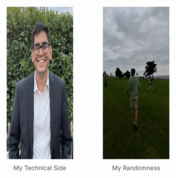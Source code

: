 <style>
        .container {
            display: flex;
            justify-content: center;
            align-items: center;
            margin-top: 20px;
        }
        .image-wrapper {
            margin: 10px;
            text-align: center;
        }
        .image-wrapper img {
            max-width: 75%;
            height: 400px;
            width: 350px;
        }
        .caption {
            margin-top: 10px;
            font-size: 16px;
            color: #555;
        }
</style>
<div class="container">
    <div class="image-wrapper">
        <img src="assets/index/technical.png" alt="Image 2">
        <div class="caption">My Technical Side</div>
    </div>
    <div class="image-wrapper">
        <img src="assets/index/casual.JPG" alt="Image 1">
        <div class="caption">My Randomness</div>
    </div>
</div>
